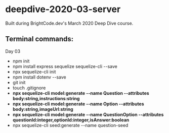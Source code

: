# deepdive-2020-03-server
Built during BrightCode.dev's March 2020 Deep Dive course.

## Terminal commands:

Day 03

* npm init
* npm install express sequelize sequelize-cli --save
* npx sequelize-cli init
* npm install dotenv --save
* git init
* touch .gitignore
* **npx sequelize-cli model:generate --name Question --attributes body:string,instructions:string**
* **npx sequelize-cli model:generate --name Option --attributes body:string,imageUrl:string**
* **npx sequelize-cli model:generate --name QuestionOption --attributes questionId:integer,optionId:integer,isAnswer:boolean**
* npx sequelize-cli seed:generate --name question-seed
